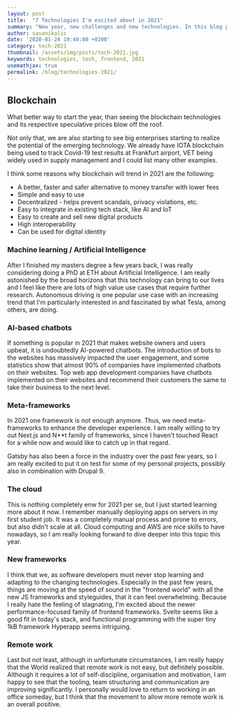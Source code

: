 ```yaml
---
layout: post
title:  "7 Technologies I'm excited about in 2021"
summary: "New year, new challenges and new technologies. In this blog post I want to discuss some of the technologies I'm excited about and will be investing my learning time in this year."
author: sasanikolic
date: '2020-01-24 19:40:00 +0200'
category: tech-2021
thumbnail: /assets/img/posts/tech-2021.jpg
keywords: technologies, tech, frontend, 2021
usemathjax: true
permalink: /blog/technologies-2021/
---
```


## Blockchain
What better way to start the year, than seeing the blockchain technologies and its respective speculative prices blow off the roof.

Not only that, we are also starting to see big enterprises starting to realize the potential of the emerging technology. We already have
IOTA blockchain being used to track Covid-19 test results at Frankfurt airport, VET being widely used in supply management and I could list many other examples.

I think some reasons why blockchain will trend in 2021 are the following:
- A better, faster and safer alternative to money transfer with lower fees
- Simple and easy to use
- Decentralized - helps prevent scandals, privacy violations, etc.
- Easy to integrate in existing tech stack, like AI and IoT
- Easy to create and sell new digital products
- High interoperability
- Can be used for digital identity

### Machine learning / Artificial Intelligence
After I finished my masters degree a few years back, I was really considering doing a PhD at ETH about Artificial Intelligence.
I am really astonished by the broad horizons that this technology can bring to our lives and I feel like there are lots of high value
use cases that require further research. Autonomous driving is one popular use case with an increasing trend that I'm particularly interested in and fascinated by what Tesla, among others, are doing.

### AI-based chatbots

If something is popular in 2021 that makes website owners and users upbeat, it is undoubtedly AI-powered chatbots. 
The introduction of bots to the websites has massively impacted the user engagement, and some statistics show that almost 90% of companies have implemented chatbots on their websites.
Top web app development companies have chatbots implemented on their websites and recommend their customers the same to take their business to the next level.

### Meta-frameworks
In 2021 one framework is not enough anymore. Thus, we need meta-frameworks to enhance the developer experience.
I am really willing to try out Next.js and N**t family of frameworks, since I haven't touched React for a while now and would like to catch up in that regard.

Gatsby has also been a force in the industry over the past few years, so I am really excited to put it on test for some of my personal projects, possibly also in combination with Drupal 9.

### The cloud
This is nothing completely enw for 2021 per se, but I just started learning more about it now. I remember manually deploying apps on servers in my first student job. 
It was a completely manual process and prone to errors, but also didn't scale at all. Cloud computing and AWS are nice skills to have nowadays, so I am really looking forward to dive deeper into this topic this year.

### New frameworks
I think that we, as software developers must never stop learning and adapting to the changing technologies. Especially in the past few years,
things are moving at the speed of sound in the "frontend world" with all the new JS frameworks and styleguides, that it can feel overwhelming.
Because I really hate the feeling of stagnating, I'm excited about the newer performance-focused family of frontend frameworks. Svelte seems like a good fit
in today's stack, and functional programming with the super tiny 1kB framework Hyperapp seems intriguing.

### Remote work
Last but not least, although in unfortunate circumstances, I am really happy that the World realized that remote work is not easy, but definitely possible.
Although it requires a lot of self-discipline, organisation and motivation, I am happy to see that the tooling, team structuring and communication are improving significantly.
I personally would love to return to working in an office someday, but I think that the movement to allow more remote work is an overall positive. 